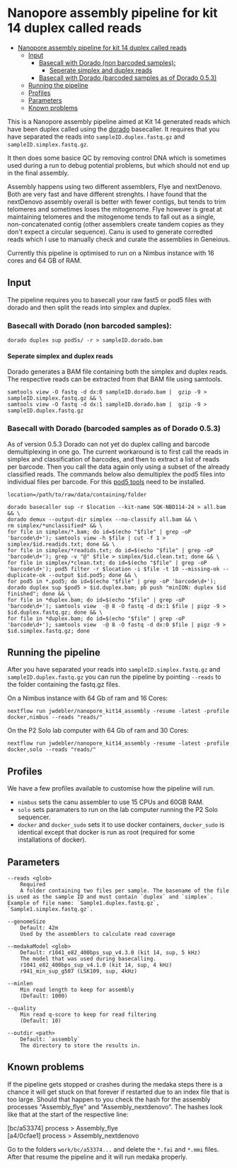 # Nanopore assembly pipeline for kit 14 duplex called reads

- [Nanopore assembly pipeline for kit 14 duplex called reads](#nanopore-assembly-pipeline-for-kit-14-duplex-called-reads)
  - [Input](#input)
    - [Basecall with Dorado (non barcoded samples):](#basecall-with-dorado-non-barcoded-samples)
      - [Seperate simplex and duplex reads](#seperate-simplex-and-duplex-reads)
    - [Basecall with Dorado (barcoded samples as of Dorado 0.5.3)](#basecall-with-dorado-barcoded-samples-as-of-dorado-053)
  - [Running the pipeline](#running-the-pipeline)
  - [Profiles](#profiles)
  - [Parameters](#parameters)
  - [Known problems](#known-problems)


This is a Nanopore assembly pipeline aimed at Kit 14 generated reads which have been duplex called using the [dorado](https://github.com/nanoporetech/dorado/) basecaller. It requires that you have separated the reads into `sampleID.duplex.fastq.gz` and `sampleID.simplex.fastq.gz`.

It then does some basice QC by removing control DNA which is sometimes used during a run to debug potential problems, but which should not end up in the final assembly.

Assembly happens using two different assemblers, Flye and nextDenovo. Both are very fast and have different strenghts. I have found that the nextDenovo assembly overall is better with fewer contigs, but tends to trim telomeres and sometimes loses the mitogenome. Flye however is great at maintaining telomeres and the mitogenome tends to fall out as a single, non-concatenated contig (other assemblers create tandem copies as they don't expect a circular sequence).
Canu is used to generate corredted reads which I use to manually check and curate the assemblies in Geneious.

Currently this pipeline is optimised to run on a Nimbus instance with 16 cores and 64 GB of RAM.

## Input

The pipeline requires you to basecall your raw fast5 or pod5 files with dorado and then split the reads into simplex and duplex.

### Basecall with Dorado (non barcoded samples):

```
dorado duplex sup pod5s/ -r > sampleID.dorado.bam
```
#### Seperate simplex and duplex reads

Dorado generates a BAM file containing both the simplex and duplex reads. The respective reads can be extracted from that BAM file using samtools.

```
samtools view -O fastq -d dx:0 sampleID.dorado.bam |  gzip -9 >  sampleID.simplex.fastq.gz && \
samtools view -O fastq -d dx:1 sampleID.dorado.bam |  gzip -9 >  sampleID.duplex.fastq.gz
```

### Basecall with Dorado (barcoded samples as of Dorado 0.5.3)
As of version 0.5.3 Dorado can not yet do duplex calling and barcode demultiplexing in one go. The current workaround is to first call the reads in simplex and classification of barcodes, and then to extract a list of reads per barcode. Then you call the data again only using a subset of the already classified reads.
The commands below also demultiplex the pod5 files into individual files per barcode. For this [pod5 tools](https://github.com/nanoporetech/pod5-file-format) need to be installed.

```
location=/path/to/raw/data/containing/folder

dorado basecaller sup -r $location --kit-name SQK-NBD114-24 > all.bam && \
dorado demux --output-dir simplex --no-classify all.bam && \
rm simplex/*unclassified* && \
for file in simplex/*.bam; do id=$(echo "$file" | grep -oP 'barcode\d+'); samtools view -h $file | cut -f 1 > simplex/$id.readids.txt; done && \
for file in simplex/*readids.txt; do id=$(echo "$file" | grep -oP 'barcode\d+'); grep -v "@" $file > simplex/$id.clean.txt; done && \
for file in simplex/*clean.txt; do id=$(echo "$file" | grep -oP 'barcode\d+'); pod5 filter -r $location -i $file -t 10 --missing-ok --duplicate-ok --output $id.pod5; done && \
for pod5 in *.pod5; do id=$(echo "$file" | grep -oP 'barcode\d+'); dorado duplex sup $pod5 > $id.duplex.bam; pb push "minION: duplex $id finished"; done && \
for file in *duplex.bam; do id=$(echo "$file" | grep -oP 'barcode\d+'); samtools view  -@ 8 -O fastq -d dx:1 $file | pigz -9 > $id.duplex.fastq.gz; done && \
for file in *duplex.bam; do id=$(echo "$file" | grep -oP 'barcode\d+'); samtools view  -@ 8 -O fastq -d dx:0 $file | pigz -9 > $id.simplex.fastq.gz; done 
```

## Running the pipeline

After you have separated your reads into `sampleID.simplex.fastq.gz` and `sampleID.duplex.fastq.gz` you can run the pipeline by pointing `--reads` to the folder containing the fastq.gz files.

On a Nimbus instance with 64 Gb of ram and 16 Cores:
```
nextflow run jwdebler/nanopore_kit14_assembly -resume -latest -profile docker,nimbus --reads "reads/"
```
On the P2 Solo lab computer with 64 Gb of ram and 30 Cores:
```
nextflow run jwdebler/nanopore_kit14_assembly -resume -latest -profile docker,solo --reads "reads/"
```

## Profiles

We have a few profiles available to customise how the pipeline will run.

- `nimbus` sets the canu assembler to use 15 CPUs and 60GB RAM.
- `solo` sets paramaters to run on the lab computer running the P2 Solo sequencer.
- `docker` and `docker_sudo` sets it to use docker containers, `docker_sudo` is identical except that docker is run as root (required for some installations of docker).



## Parameters

```
--reads <glob>
    Required
    A folder containing two files per sample. The basename of the file is used as the sample ID and must contain `duplex` and `simplex`. Example of file name: `Sample1.duplex.fastq.gz`, `Sample1.simplex.fastq.gz`.

--genomeSize
    Default: 42m
    Used by the assemblers to calculate read coverage

--medakaModel <glob>
    Default: r1041_e82_400bps_sup_v4.3.0 (kit 14, sup, 5 kHz)
    The model that was used during basecalling.
    r1041_e82_400bps_sup_v4.1.0 (kit 14, sup, 4 kHz)
    r941_min_sup_g507 (LSK109, sup, 4kHz)

--minlen
    Min read length to keep for assembly
    (Default: 1000)

--quality
    Min read q-score to keep for read filtering
    (Default: 10)

--outdir <path>
    Default: `assembly`
    The directory to store the results in.
```

## Known problems
If the pipeline gets stopped or crashes during the medaka steps there is a chance it will get stuck on that forever if restarted due to an index file that is too large. Should that happen to you check the hash for the assembly processes "Assembly_flye" and "Assembly_nextdenovo". The hashes look like that at the start of the respective line:

[bc/a53374] process > Assembly_flye  
[a4/0cfae1] process > Assembly_nextdenovo

Go to the folders `work/bc/a53374...` and delete the `*.fai` and `*.mmi` files. After that resume the pipeline and it will run medaka properly.